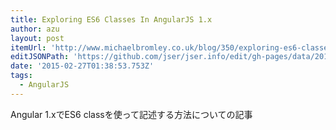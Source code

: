 ```yaml
---
title: Exploring ES6 Classes In AngularJS 1.x
author: azu
layout: post
itemUrl: 'http://www.michaelbromley.co.uk/blog/350/exploring-es6-classes-in-angularjs-1-x'
editJSONPath: 'https://github.com/jser/jser.info/edit/gh-pages/data/2015/02/index.json'
date: '2015-02-27T01:38:53.753Z'
tags:
  - AngularJS
---
```

Angular 1.xでES6 classを使って記述する方法についての記事
